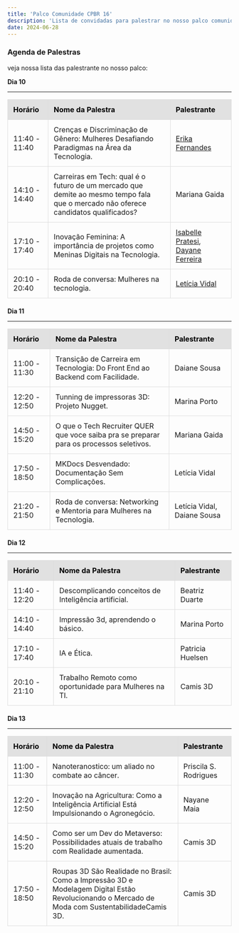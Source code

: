 ```yaml
---
title: 'Palco Comunidade CPBR 16'
description: 'Lista de convidadas para palestrar no nosso palco comunidade na Campus Party Brasil 16'
date: 2024-06-28
---
```

<style>

    h1 {
        text-align: center;
        margin-bottom: 20px;
    }

    table {
        width: 100%;
        border-collapse: collapse;
        margin-bottom: 20px;
    }

    thead {
        background-color: #e1e1e1;
        color: #000;
    
    }

    th, td {
        padding: 12px;
        border: 1px solid #ddd;
        text-align: left;
    }

    tbody tr:hover {
        background-color: #eea;
        color: #000;
    }
</style>



### Agenda de Palestras


<!-- <div style="display: flex; justify-content: center; width: 70rem; height: 53rem">
<img src="http://codivas.com.br/assets/images/logo.svg" />
</div> -->



veja nossa lista das palestrante no nosso palco:

**Dia 10**

---

<table>
    <thead>
        <tr>
            <th>Horário</th>
            <th>Nome da Palestra</th>
            <th>Palestrante</th>
        </tr>
    </thead>
    <tbody>
        <tr>
            <td>11:40 - 11:40</td>
            <td>Crenças e Discriminação de Gênero: Mulheres Desafiando Paradigmas na Área da Tecnologia.</td>
            <td><a href="https://www.linkedin.com/in/erika-r-fernandes-90589047/">Erika Fernandes</a></td>
        </tr>
        <tr>
            <td>14:10 - 14:40</td>
            <td>Carreiras em Tech: qual é o futuro de um mercado que demite ao mesmo tempo fala que o mercado não oferece candidatos qualificados?</td>
            <td>Mariana Gaida</td>
        </tr>
        <tr>
            <td>17:10 - 17:40</td>
            <td>Inovação Feminina: A importância de projetos como Meninas Digitais na Tecnologia.</td>
            <td><a href="http://instagram.com/as.codivas">Isabelle Pratesi</a>, <a href="instagram.com/as.codivas">Dayane Ferreira</a></td>
        </tr>
        <tr>
            <td>20:10 - 20:40</td>
            <td>Roda de conversa: Mulheres na tecnologia.</td>
            <td><a href="https://davinyleticia.bio">Letícia Vidal</a></td>
        </tr>
    </tbody>
</table>

**Dia 11**

---


<table>
    <thead>
        <tr>
            <th>Horário</th>
            <th>Nome da Palestra</th>
            <th>Palestrante</th>
        </tr>
    </thead>
    <tbody>
        <tr>
            <td>11:00 - 11:30</td>
            <td>Transição de Carreira em Tecnologia: Do Front End ao Backend com Facilidade.</td>
            <td>Daiane Sousa </td>
        </tr>
        <tr>
            <td>12:20 - 12:50</td>
            <td>Tunning de impressoras 3D: Projeto Nugget.</td>
            <td>Marina Porto</td>
        </tr>
        <tr>
            <td>14:50 - 15:20</td>
            <td> O que o Tech Recruiter QUER que voce saiba pra se preparar para os processos seletivos.</td>
            <td>Mariana Gaida</td>
        </tr>
        <tr>
            <td>17:50 - 18:50</td>
            <td>MKDocs Desvendado: Documentação Sem Complicações.</td>
            <td>Letícia Vidal</td>
        </tr>
        <tr>
            <td>21:20 - 21:50</td>
            <td>Roda de conversa: Networking e Mentoria para Mulheres na Tecnologia.</td>
            <td>Letícia Vidal, Daiane Sousa </td>
        </tr>
    </tbody>
</table>


**Dia 12**

---


<table>
    <thead>
        <tr>
            <th>Horário</th>
            <th>Nome da Palestra</th>
            <th>Palestrante</th>
        </tr>
    </thead>
    <tbody>
        <tr>
            <td>11:40 - 12:20</td>
            <td>Descomplicando conceitos de Inteligência artificial.</td>
            <td>Beatriz Duarte</td>
        </tr>
        <tr>
            <td>14:10 - 14:40</td>
            <td>Impressão 3d, aprendendo o básico.</td>
            <td>Marina Porto</td>
        </tr>
        <tr>
            <td>17:10 - 17:40</td>
            <td>IA e Ética.</td>
            <td>Patricia Huelsen</td>
        </tr>
                        <tr>
            <td>20:10 - 21:10</td>
            <td>Trabalho Remoto como oportunidade para Mulheres na TI.</td>
            <td>Camis 3D</td>
        </tr>
    </tbody>
</table>


**Dia 13**

---


<table>
    <thead>
        <tr>
            <th>Horário</th>
            <th>Nome da Palestra</th>
            <th>Palestrante</th>
        </tr>
    </thead>
    <tbody>
        <tr>
            <td>11:00 - 11:30</td>
            <td>Nanoteranostico: um aliado no combate ao câncer.</td>
            <td>Priscila S. Rodrigues</td>
        </tr>
        <tr>
            <td>12:20 - 12:50</td>
            <td>Inovação na Agricultura: Como a Inteligência Artificial Está Impulsionando o Agronegócio.</td>
            <td>Nayane Maia</td>
        </tr>
        <tr>
            <td>14:50 - 15:20</td>
            <td>Como ser um Dev do Metaverso: Possibilidades atuais de trabalho com Realidade aumentada.</td>
            <td>Camis 3D</td>
        </tr>
        <tr>
            <td>17:50 - 18:50</td>
            <td>Roupas 3D São Realidade no Brasil: Como a Impressão 3D e Modelagem Digital Estão Revolucionando o Mercado de Moda com SustentabilidadeCamis 3D.</td>
            <td>Camis 3D</td>
        </tr>
    </tbody>
</table>